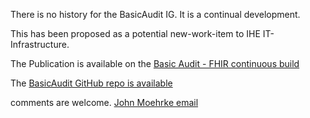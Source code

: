 There is no history for the BasicAudit IG. It is a continual development.

This has been proposed as a potential new-work-item to IHE IT-Infrastructure.

The Publication is available on the [Basic Audit - FHIR continuous build](http://build.fhir.org/ig/JohnMoehrke/BasicAudit/branches/main/index.html)

The [BasicAudit GitHub repo is available](https://github.com/JohnMoehrke/BasicAudit)

comments are welcome. [John Moehrke email](mailto:JohnMoehrke@gmail.com)


